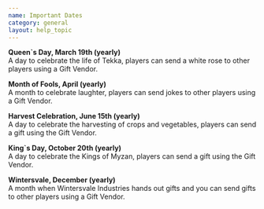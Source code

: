 ```yaml
---
name: Important Dates
category: general
layout: help_topic
---
```

**Queen\`s Day, March 19th (yearly)**  
A day to celebrate the life of Tekka, players can send a white rose to other players using a Gift Vendor.

**Month of Fools, April (yearly)**  
A month to celebrate laughter, players can send jokes to other players using a Gift Vendor.

**Harvest Celebration, June 15th (yearly)**  
A day to celebrate the harvesting of crops and vegetables, players can send a gift using the Gift Vendor.

**King\`s Day, October 20th (yearly)**  
A day to celebrate the Kings of Myzan, players can send a gift using the Gift Vendor.

**Wintersvale, December (yearly)**  
A month when Wintersvale Industries hands out gifts and you can send gifts to other players using a Gift Vendor.